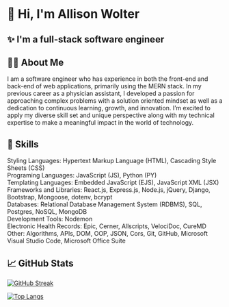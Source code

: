 # 👋 Hi, I'm Allison Wolter
## ✨  I'm a full-stack software engineer

## 👩🏻 About Me

I am a software engineer who has experience in both the front-end and back-end of web applications, primarily using the MERN stack. In my previous career as a physician assistant, I developed a passion for approaching complex problems with a solution oriented mindset as well as a dedication to continuous learning, growth, and innovation. I’m excited to apply my diverse skill set and unique perspective along with my technical expertise to make a meaningful impact in the world of technology.

## 🧠 Skills

Styling Languages: Hypertext Markup Language (HTML), Cascading Style Sheets (CSS) <br>
Programing Languages: JavaScript (JS), Python (PY) <br>
Templating Languages: Embedded JavaScript (EJS), JavaScript XML (JSX) <br>
Frameworks and Libraries: React.js, Express.js, Node.js, jQuery, Django, Bootstrap, Mongoose, dotenv, bcrypt <br>
Databases: Relational Database Management System (RDBMS), SQL, Postgres, NoSQL, MongoDB <br>
Development Tools: Nodemon <br>
Electronic Health Records: Epic, Cerner, Allscripts, VelociDoc, CureMD <br>
Other: Algorithms, APIs, DOM, OOP, JSON, Cors, Git, GitHub, Microsoft Visual Studio Code, Microsoft Office Suite <br>

## 📈 GitHub Stats

[![GitHub Streak](https://streak-stats.demolab.com/?user=awolter27&theme=dark)](https://git.io/streak-stats)  

[![Top Langs](https://github-readme-stats.vercel.app/api/top-langs/?username=awolter27&layout=compact&theme=vision-friendly-highcontrast)](https://github.com/anuraghazra/github-readme-stats)  
